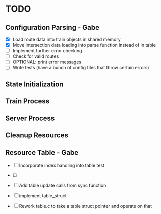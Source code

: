 # TODO

## Configuration Parsing - Gabe
- [x]  Load route data into train objects in shared memory
- [x]  Move intersection data loading into parse function instead of in table
- [ ]  Implement further error checking
  - [ ]  Check for valid routes
  - [ ]  OPTIONAL: print error messages
  - [ ]  Write tests (have a bunch of config files that throw certain errors)

## State Initialization

## Train Process

## Server Process

## Cleanup Resources

## Resource Table - Gabe
- [ ] Incorporate index handling into table test
- [ ] 
- [ ] Add table update calls from sync function
- [ ] implement table_struct
- [ ] Rework table.c to take a table struct pointer and operate on that

